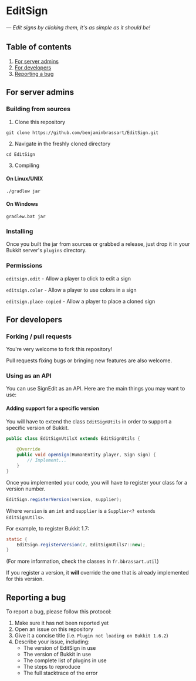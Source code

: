 # EditSign
###### &mdash; Edit signs by clicking them, it's as simple as it should be!

## Table of contents

1. [For server admins](#for-server-admins)
2. [For developers](#for-developers)
3. [Reporting a bug](#for-server-admins)

## For server admins
### Building from sources

1. Clone this repository

```
git clone https://github.com/benjaminbrassart/EditSign.git
```

2. Navigate in the freshly cloned directory

```
cd EditSign
```

3. Compiling

#### On Linux/UNIX

```
./gradlew jar
```

#### On Windows

```
gradlew.bat jar
```

### Installing

Once you built the jar from sources or grabbed a release,
just drop it in your Bukkit server's `plugins` directory.

### Permissions

`editsign.edit` - Allow a player to click to edit a sign

`editsign.color` - Allow a player to use colors in a sign

`editsign.place-copied` - Allow a player to place a cloned sign

## For developers
### Forking / pull requests

You're very welcome to fork this repository!

Pull requests fixing bugs or bringing new features are also welcome.

### Using as an API

You can use SignEdit as an API. Here are the main things you may want
to use:

#### Adding support for a specific version

You will have to extend the class `EditSignUtils` in order to support
a specific version of Bukkit.

```java
public class EditSignUtilsX extends EditSignUtils {
    
    @Override
    public void openSign(HumanEntity player, Sign sign) {
        // Implement...
    }
}
```

Once you implemented your code, you will have to register your class
for a version number.

```java
EditSign.registerVersion(version, supplier);
```

Where `version` is an `int` and `supplier` is a `Supplier<? extends EditSignUtils>`.

For example, to register Bukkit 1.7:

```java
static {
    EditSign.registerVersion(7, EditSignUtils7::new);
}
```

(For more information, check the classes in `fr.bbrassart.util`)

If you register a version, it **will** override the one that is already implemented
for this version.

## Reporting a bug

To report a bug, please follow this protocol:

1. Make sure it has not been reported yet
2. Open an issue on this repository
3. Give it a concise title (i.e. `Plugin not loading on Bukkit 1.6.2`)
4. Describe your issue, including:
    + The version of EditSign in use
    + The version of Bukkit in use
    + The complete list of plugins in use 
    + The steps to reproduce
    + The full stacktrace of the error